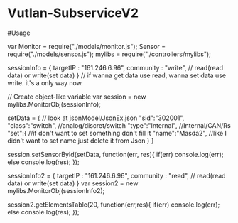 # Vutlan-SubserviceV2
#Usage

var Monitor = require("./models/monitor.js");
    Sensor = require("./models/sensor.js");
    mylibs = require("./controllers/mylibs");

sessionInfo = {
    targetIP : "161.246.6.96",
    community : "write", // read(read data) or write(set data)
}
// if wanna get data use read, wanna set data use write. it's a only way now.

// Create object-like variable
var session = new mylibs.MonitorObj(sessionInfo);

setData = { // look at jsonModel/JsonEx.json
    "sid":"302001",
    "class":"switch", //analog/discret/switch
    "type":"Internal", //Internal/CAN/Rs
    "set":{ //if don't want to set something don't fill it
        "name":"Masda2",  //like I didn't want to set name just delete it from Json
    }
}

session.setSensorById(setData, function(err, res){
    if(err) console.log(err);
    else console.log(res);
});

sessionInfo2 = {
    targetIP : "161.246.6.96",
    community : "read", // read(read data) or write(set data)
}
var session2 = new mylibs.MonitorObj(sessionInfo2);

session2.getElementsTable(20, function(err,res){
    if(err) console.log(err);
    else console.log(res);
});



